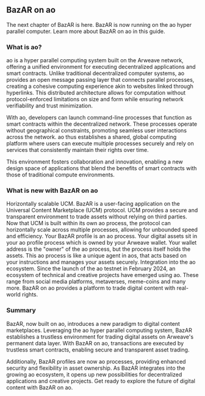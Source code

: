 ## BazAR on ao

The next chapter of BazAR is here. BazAR is now running on the ao hyper parallel computer. Learn more about BazAR on ao in this guide.

### What is ao?

ao is a hyper parallel computing system built on the Arweave network, offering a unified environment for executing decentralized applications and smart contracts. Unlike traditional decentralized computer systems, ao provides an open message passing layer that connects parallel processes, creating a cohesive computing experience akin to websites linked through hyperlinks. This distributed architecture allows for computation without protocol-enforced limitations on size and form while ensuring network verifiability and trust minimization.

With ao, developers can launch command-line processes that function as smart contracts within the decentralized network. These processes operate without geographical constraints, promoting seamless user interactions across the network. ao thus establishes a shared, global computing platform where users can execute multiple processes securely and rely on services that consistently maintain their rights over time.

This environment fosters collaboration and innovation, enabling a new design space of applications that blend the benefits of smart contracts with those of traditional compute environments.

### What is new with BazAR on ao

Horizontally scalable UCM. BazAR is a user-facing application on the Universal Content Marketplace (UCM) protocol. UCM provides a secure and transparent environment to trade assets without relying on third parties. Now that UCM is built within its own ao process, the protocol can horizontally scale across multiple processes, allowing for unbounded speed and efficiency.
Your BazAR profile is an ao process. Your digital assets sit in your ao profile process which is owned by your Arweave wallet. Your wallet address is the "owner" of the ao process, but the process itself holds the assets. This ao process is like a unique agent in aos, that acts based on your instructions and manages your assets securely.
Integration into the ao ecosystem. Since the launch of the ao testnet in February 2024, an ecosystem of technical and creative projects have emerged using ao. These range from social media platforms, metaverses, meme-coins and many more. BazAR on ao provides a platform to trade digital content with real-world rights.

### Summary

BazAR, now built on ao, introduces a new paradigm to digital content marketplaces. Leveraging the ao hyper parallel computing system, BazAR establishes a trustless environment for trading digital assets on Arweave's permanent data layer. With BazAR on ao, transactions are executed by trustless smart contracts, enabling secure and transparent asset trading.

Additionally, BazAR profiles are now ao processes, providing enhanced security and flexibility in asset ownership. As BazAR integrates into the growing ao ecosystem, it opens up new possibilities for decentralized applications and creative projects. Get ready to explore the future of digital content with BazAR on ao.
